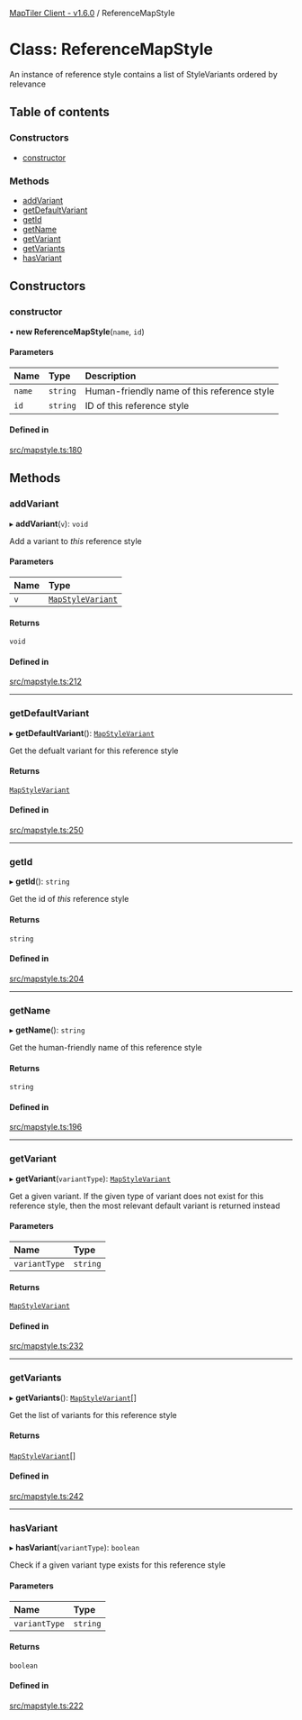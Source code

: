 [MapTiler Client - v1.6.0](../README.md) / ReferenceMapStyle

# Class: ReferenceMapStyle

An instance of reference style contains a list of StyleVariants ordered by relevance

## Table of contents

### Constructors

- [constructor](ReferenceMapStyle.md#constructor)

### Methods

- [addVariant](ReferenceMapStyle.md#addvariant)
- [getDefaultVariant](ReferenceMapStyle.md#getdefaultvariant)
- [getId](ReferenceMapStyle.md#getid)
- [getName](ReferenceMapStyle.md#getname)
- [getVariant](ReferenceMapStyle.md#getvariant)
- [getVariants](ReferenceMapStyle.md#getvariants)
- [hasVariant](ReferenceMapStyle.md#hasvariant)

## Constructors

### constructor

• **new ReferenceMapStyle**(`name`, `id`)

#### Parameters

| Name | Type | Description |
| :------ | :------ | :------ |
| `name` | `string` | Human-friendly name of this reference style |
| `id` | `string` | ID of this reference style |

#### Defined in

[src/mapstyle.ts:180](https://github.com/CraigglesO/maptiler-client-js/blob/e564d16/src/mapstyle.ts#L180)

## Methods

### addVariant

▸ **addVariant**(`v`): `void`

Add a variant to _this_ reference style

#### Parameters

| Name | Type |
| :------ | :------ |
| `v` | [`MapStyleVariant`](MapStyleVariant.md) |

#### Returns

`void`

#### Defined in

[src/mapstyle.ts:212](https://github.com/CraigglesO/maptiler-client-js/blob/e564d16/src/mapstyle.ts#L212)

___

### getDefaultVariant

▸ **getDefaultVariant**(): [`MapStyleVariant`](MapStyleVariant.md)

Get the defualt variant for this reference style

#### Returns

[`MapStyleVariant`](MapStyleVariant.md)

#### Defined in

[src/mapstyle.ts:250](https://github.com/CraigglesO/maptiler-client-js/blob/e564d16/src/mapstyle.ts#L250)

___

### getId

▸ **getId**(): `string`

Get the id of _this_ reference style

#### Returns

`string`

#### Defined in

[src/mapstyle.ts:204](https://github.com/CraigglesO/maptiler-client-js/blob/e564d16/src/mapstyle.ts#L204)

___

### getName

▸ **getName**(): `string`

Get the human-friendly name of this reference style

#### Returns

`string`

#### Defined in

[src/mapstyle.ts:196](https://github.com/CraigglesO/maptiler-client-js/blob/e564d16/src/mapstyle.ts#L196)

___

### getVariant

▸ **getVariant**(`variantType`): [`MapStyleVariant`](MapStyleVariant.md)

Get a given variant. If the given type of variant does not exist for this reference style,
then the most relevant default variant is returned instead

#### Parameters

| Name | Type |
| :------ | :------ |
| `variantType` | `string` |

#### Returns

[`MapStyleVariant`](MapStyleVariant.md)

#### Defined in

[src/mapstyle.ts:232](https://github.com/CraigglesO/maptiler-client-js/blob/e564d16/src/mapstyle.ts#L232)

___

### getVariants

▸ **getVariants**(): [`MapStyleVariant`](MapStyleVariant.md)[]

Get the list of variants for this reference style

#### Returns

[`MapStyleVariant`](MapStyleVariant.md)[]

#### Defined in

[src/mapstyle.ts:242](https://github.com/CraigglesO/maptiler-client-js/blob/e564d16/src/mapstyle.ts#L242)

___

### hasVariant

▸ **hasVariant**(`variantType`): `boolean`

Check if a given variant type exists for this reference style

#### Parameters

| Name | Type |
| :------ | :------ |
| `variantType` | `string` |

#### Returns

`boolean`

#### Defined in

[src/mapstyle.ts:222](https://github.com/CraigglesO/maptiler-client-js/blob/e564d16/src/mapstyle.ts#L222)
